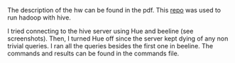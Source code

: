 The description of the hw can be found in the pdf.
This [repo](https://github.com/tech4242/docker-hadoop-hive-parquet) was used to run hadoop with hive.

I tried connecting to the hive server using Hue and beeline (see screenshots). Then, I turned Hue off
since the server kept dying of any non trivial queries. I ran all the queries besides the first one in beeline. The commands and results can be found in the commands file.
